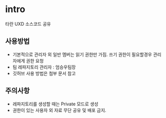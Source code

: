 # intro
타란 UXD 소스코드 공유


## 사용방법
- 기본적으로 관리자 외 일반 멤버는 읽기 권한만 가짐. 쓰기 권한이 필요할경우 관리자에게 권한 요청  
- 팀 레파지토리 관리자 : 엄승우팀장
- 깃허브 사용 방법은 첨부 문서 참고  
  
## 주의사항
- 레파지토리를 생성할 때는 Private 모드로 생성
- 권한이 있는 사용자 외 자료 무단 공유 및 배포 금지.
